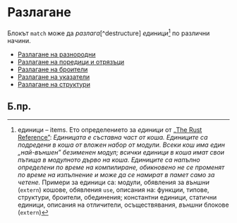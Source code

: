 # Разлагане

Блокът `match` може да *разлага*[^destructure] *единици*[^items] по различни начини.

* [Разлагане на разнородни][tuple]
* [Разлагане на поредици и отрязъци][slice]
* [Разлагане на броители][enum]
* [Разлагане на указатели][refs]
* [Разлагане на структури][struct]

## Б.пр.
[^destructuring]: разлагам – destructure, разлагане (на обекти в отделни променливи) – destructuring

[^items]: единици – items. Ето определението за *единици* от [„The Rust Reference”][rust_ref_book]:
 _Единицата е съставна част от коша. Единиците са подредени в коша от вложен
 набор от модули. Всеки кош има един „най-външен” безименен модул; всички
 единици в коша имат свои пътища в модулното дърво на коша. Единиците са
 напълно определени по време на компилиране, обикновено не се променят по
 време на изпълнение и може да се намират в памет само за четене._
 Примери за единици са: модули, обявления за *външни* (`extern`) кошове,
 обявления `use`, описания на: функции, типове, структури, броители, обединения;
 константни единици, статични единици, описания на отличители, осъществявания,
 *външни* блокове (`extern`)


[rust_ref_book]: https://doc.rust-lang.org/reference/items.html
[enum]: destructuring/destructure_enum.md
[refs]: destructuring/destructure_pointers.md
[struct]: destructuring/destructure_structures.md
[tuple]: destructuring/destructure_tuple.md
[slice]: destructuring/destructure_slice.md
